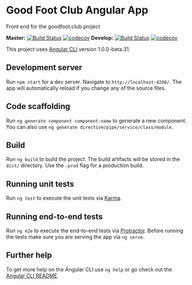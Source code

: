 # Good Foot Club Angular App

Front end for the goodfoot.club project

**Master:**
[![Build Status](https://travis-ci.org/goodfootclub/api.svg?branch=master)](https://travis-ci.org/goodfootclub/api)
[![codecov](https://codecov.io/gh/goodfootclub/api/branch/master/graph/badge.svg)](https://codecov.io/gh/goodfootclub/api)
**Develop:**
[![Build Status](https://travis-ci.org/goodfootclub/api.svg?branch=develop)](https://travis-ci.org/goodfootclub/api)
[![codecov](https://codecov.io/gh/goodfootclub/api/branch/develop/graph/badge.svg)](https://codecov.io/gh/goodfootclub/api)

This project uses [Angular CLI](https://github.com/angular/angular-cli) version 1.0.0-beta.31.

## Development server
Run `npm start` for a dev server. Navigate to `http://localhost:4200/`. The app will automatically reload if you change any of the source files.

## Code scaffolding

Run `ng generate component component-name` to generate a new component. You can also use `ng generate directive/pipe/service/class/module`.

## Build

Run `ng build` to build the project. The build artifacts will be stored in the `dist/` directory. Use the `-prod` flag for a production build.

## Running unit tests

Run `ng test` to execute the unit tests via [Karma](https://karma-runner.github.io).

## Running end-to-end tests

Run `ng e2e` to execute the end-to-end tests via [Protractor](http://www.protractortest.org/).
Before running the tests make sure you are serving the app via `ng serve`.

## Further help

To get more help on the Angular CLI use `ng help` or go check out the [Angular CLI README](https://github.com/angular/angular-cli/blob/master/README.md).
